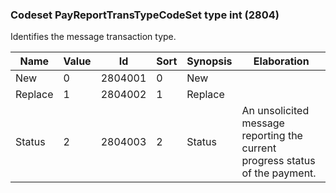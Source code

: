 ### Codeset PayReportTransTypeCodeSet type int (2804)

Identifies the message transaction type.

| Name    | Value | Id      | Sort | Synopsis | Elaboration                                                                  |
|---------|-------|---------|------|----------|------------------------------------------------------------------------------|
| New     | 0     | 2804001 | 0    | New      |                                                                              |
| Replace | 1     | 2804002 | 1    | Replace  |                                                                              |
| Status  | 2     | 2804003 | 2    | Status   | An unsolicited message reporting the current progress status of the payment. |

